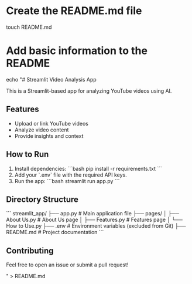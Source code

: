 # Create the README.md file
touch README.md

# Add basic information to the README
echo "# Streamlit Video Analysis App

This is a Streamlit-based app for analyzing YouTube videos using AI.

## Features
- Upload or link YouTube videos
- Analyze video content
- Provide insights and context

## How to Run
1. Install dependencies:
   \`\`\`bash
   pip install -r requirements.txt
   \`\`\`
2. Add your \`.env\` file with the required API keys.
3. Run the app:
   \`\`\`bash
   streamlit run app.py
   \`\`\`

## Directory Structure
\`\`\`
streamlit_app/
├── app.py                # Main application file
├── pages/
│   ├── About Us.py       # About Us page
│   ├── Features.py       # Features page
│   └── How to Use.py
├── .env                  # Environment variables (excluded from Git)
├── README.md             # Project documentation
\`\`\`

## Contributing
Feel free to open an issue or submit a pull request!

" > README.md
